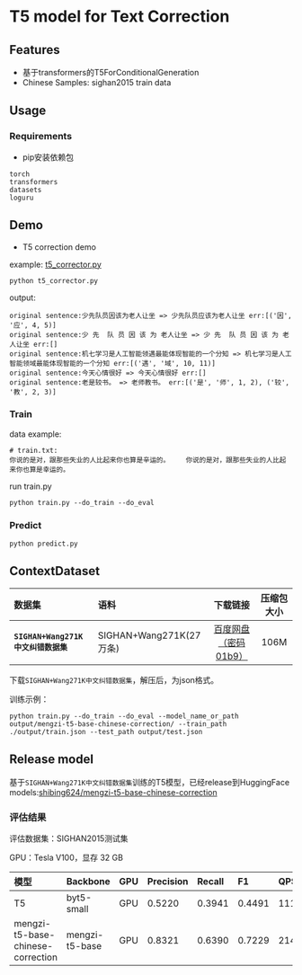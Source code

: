 # T5 model for Text Correction


## Features

* 基于transformers的T5ForConditionalGeneration
* Chinese Samples: sighan2015 train data

## Usage

### Requirements
* pip安装依赖包
```
torch
transformers
datasets
loguru
```

## Demo

- T5 correction demo

example: [t5_corrector.py](t5_corrector.py)

```shell
python t5_corrector.py
```

output:
```shell
original sentence:少先队员因该为老人让坐 => 少先队员应该为老人让坐 err:[('因', '应', 4, 5)]
original sentence:少 先  队 员 因 该 为 老人让坐 => 少 先  队 员 因 该 为 老人让坐 err:[]
original sentence:机七学习是人工智能领遇最能体现智能的一个分知 => 机七学习是人工智能领域最能体现智能的一个分知 err:[('遇', '域', 10, 11)]
original sentence:今天心情很好 => 今天心情很好 err:[]
original sentence:老是较书。 => 老师教书。 err:[('是', '师', 1, 2), ('较', '教', 2, 3)]
```


### Train
data example:
```
# train.txt:
你说的是对，跟那些失业的人比起来你也算是辛运的。	你说的是对，跟那些失业的人比起来你也算是幸运的。
```
run train.py
```
python train.py --do_train --do_eval
```

### Predict
```
python predict.py
```



## ContextDataset

| 数据集 | 语料 | 下载链接 | 压缩包大小 |
| :------- | :--------- | :---------: | :---------: |
| **`SIGHAN+Wang271K中文纠错数据集`** | SIGHAN+Wang271K(27万条) | [百度网盘（密码01b9）](https://pan.baidu.com/s/1BV5tr9eONZCI0wERFvr0gQ)| 106M |

下载`SIGHAN+Wang271K中文纠错数据集`，解压后，为json格式。

训练示例：
```shell
python train.py --do_train --do_eval --model_name_or_path output/mengzi-t5-base-chinese-correction/ --train_path ./output/train.json --test_path output/test.json
```
## Release model
基于`SIGHAN+Wang271K中文纠错数据集`训练的T5模型，已经release到HuggingFace models:[shibing624/mengzi-t5-base-chinese-correction](https://huggingface.co/shibing624/mengzi-t5-base-chinese-correction)


### 评估结果
评估数据集：SIGHAN2015测试集

GPU：Tesla V100，显存 32 GB

| 模型 | Backbone | GPU | Precision | Recall | F1 | QPS |
| :-- | :-- | :---  | :----- | :--| :--- | :--- |
| T5 | byt5-small | GPU | 0.5220 | 0.3941 | 0.4491 | 111 |
| mengzi-t5-base-chinese-correction | mengzi-t5-base | GPU | 0.8321 | 0.6390 | 0.7229 | 214 |
